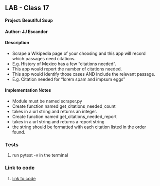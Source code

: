 
## LAB - Class 17

#### Project: Beautiful Soup
#### Author: JJ Escandor


#### Description

- Scrape a Wikipedia page of your choosing and  this app will record which passages need citations.
- E.g. History of Mexico has a few “citations needed”.
- This app would report the number of citations needed.
- This app would identify those cases AND include the relevant passage.
- E.g. Citation needed for “lorem spam and impsum eggs”

#### Implementation Notes

- Module must be named scraper.py
- Create function named get_citations_needed_count
- takes in a url string and returns an integer.
- Create function named get_citations_needed_report
- takes in a url string and returns a report string
- the string should be formatted with each citation listed in the order found.

### Tests

1. run pytest -v in the terminal

### Link to code

1. [link to code](scraper.py)



